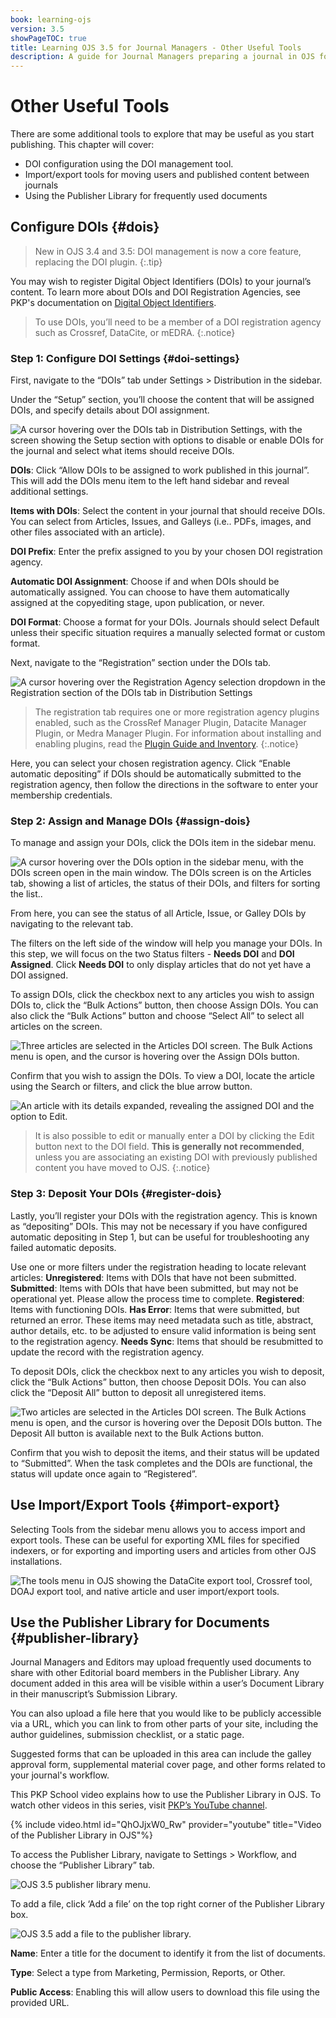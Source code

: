 ```yaml
---
book: learning-ojs
version: 3.5
showPageTOC: true
title: Learning OJS 3.5 for Journal Managers - Other Useful Tools
description: A guide for Journal Managers preparing a journal in OJS for publication.
---
```


# Other Useful Tools
There are some additional tools to explore that may be useful as you start publishing. This chapter will cover:
* DOI configuration using the DOI management tool.
* Import/export tools for moving users and published content between journals
* Using the Publisher Library for frequently used documents

## Configure DOIs {#dois}

> New in OJS 3.4 and 3.5: DOI management is now a core feature, replacing the DOI plugin.
{:.tip}

You may wish to register Digital Object Identifiers (DOIs) to your journal’s content. To learn more about DOIs and DOI Registration Agencies, see PKP's documentation on [Digital Object Identifiers](https://docs.pkp.sfu.ca/doi-plugin/en/chapter1).

> To use DOIs, you’ll need to be a member of a DOI registration agency such as Crossref, DataCite, or mEDRA.
{:.notice}

### Step 1: Configure DOI Settings {#doi-settings}
First, navigate to the “DOIs” tab under Settings > Distribution in the sidebar.

Under the “Setup” section, you’ll choose the content that will be assigned DOIs, and specify details about DOI assignment.

![A cursor hovering over the DOIs tab in Distribution Settings, with the screen showing the Setup section with options to disable or enable DOIs for the journal and select what items should receive DOIs.](./assets/distribution-dois-3.5.png)

**DOIs**: Click “Allow DOIs to be assigned to work published in this journal”. This will add the DOIs menu item to the left hand sidebar and reveal additional settings.

**Items with DOIs**: Select the content in your journal that should receive DOIs. You can select from Articles, Issues, and Galleys (i.e.. PDFs, images, and other files associated with an article).

**DOI Prefix**: Enter the prefix assigned to you by your chosen DOI registration agency. 

**Automatic DOI Assignment**: Choose if and when DOIs should be automatically assigned. You can choose to have them automatically assigned at the copyediting stage, upon publication, or never.

**DOI Format**: Choose a format for your DOIs. Journals should select Default unless their specific situation requires a manually selected format or custom format.

Next, navigate to the “Registration” section under the DOIs tab.

![A cursor hovering over the Registration Agency selection dropdown in the Registration section of the DOIs tab in Distribution Settings](./assets/distribution-dois-registration-3.5.png)


> The registration tab requires one or more registration agency plugins enabled, such as the CrossRef Manager Plugin, Datacite Manager Plugin, or Medra Manager Plugin. For information about installing and enabling plugins, read the [Plugin Guide and Inventory](https://docs.pkp.sfu.ca/plugin-inventory/en/#introduction).
{:.notice}

Here, you can select your chosen registration agency. Click “Enable automatic depositing” if DOIs should be automatically submitted to the registration agency, then follow the directions in the software to enter your membership credentials.


### Step 2: Assign and Manage DOIs {#assign-dois}

To manage and assign your DOIs, click the DOIs item in the sidebar menu.


![A cursor hovering over the DOIs option in the sidebar menu, with the DOIs screen open in the main window. The DOIs screen is on the Articles tab, showing a list of articles, the status of their DOIs, and filters for sorting the list..](./assets/dois-menu-3.5.png) 


From here, you can see the status of all Article, Issue, or Galley DOIs by navigating to the relevant tab. 

The filters on the left side of the window will help you manage your DOIs. In this step, we will focus on the two Status filters - **Needs DOI** and **DOI Assigned**. Click **Needs DOI** to only display articles that do not yet have a DOI assigned.

To assign DOIs, click the checkbox next to any articles you wish to assign DOIs to, click the “Bulk Actions” button, then choose Assign DOIs. You can also click the “Bulk Actions” button and choose “Select All” to select all articles on the screen.

![Three articles are selected in the Articles DOI screen. The Bulk Actions menu is open, and the cursor is hovering over the Assign DOIs button.](./assets/dois-bulk-actions-3.5.png)



Confirm that you wish to assign the DOIs. To view a DOI, locate the article using the Search or filters, and click the blue arrow button.

![An article with its details expanded, revealing the assigned DOI and the option to Edit.](./assets/dois-expand-menu-3.5.png)


> It is also possible to edit or manually enter a DOI by clicking the Edit button next to the DOI field. **This is generally not recommended**, unless you are associating an existing DOI with previously published content you have moved to OJS. 
{:.notice}
### Step 3: Deposit Your DOIs {#register-dois}

Lastly, you’ll register your DOIs with the registration agency. This is known as “depositing” DOIs. This may not be necessary if you have configured automatic depositing in Step 1, but can be useful for troubleshooting any failed automatic deposits.

Use one or more filters under the registration heading to locate relevant articles:
**Unregistered**: Items with DOIs that have not been submitted.
**Submitted**: Items with DOIs that have been submitted, but may not be operational yet. Please allow the process time to complete.
**Registered**: Items with functioning DOIs.
**Has Error**: Items that were submitted, but returned an error. These items may need metadata such as title, abstract, author details, etc. to be adjusted to ensure valid information is being sent to the registration agency.
**Needs Sync**: Items that should be resubmitted to update the record with the registration agency.

To deposit DOIs, click the checkbox next to any articles you wish to deposit, click the “Bulk Actions” button, then choose Deposit DOIs. You can also click the “Deposit All” button to deposit all unregistered items.

![Two articles are selected in the Articles DOI screen. The Bulk Actions menu is open, and the cursor is hovering over the Deposit DOIs button. The Deposit All button is available next to the Bulk Actions button.](./assets/dois-deposit-3.5.png)


Confirm that you wish to deposit the items, and their status will be updated to “Submitted”. When the task completes and the DOIs are functional, the status will update once again to “Registered”. 

## Use Import/Export Tools {#import-export}

Selecting Tools from the sidebar menu allows you to access import and export tools. These can be useful for exporting XML files for specified indexers, or for exporting and importing users and articles from other OJS installations.


![The tools menu in OJS showing the DataCite export tool, Crossref tool, DOAJ export tool, and native article and user import/export tools.](./assets/tools-3.5.png)

## Use the Publisher Library for Documents {#publisher-library}


Journal Managers and Editors may upload frequently used documents to share with other Editorial board members in the Publisher Library. Any document added in this area will be visible within a user’s Document Library in their manuscript’s Submission Library.

You can also upload a file here that you would like to be publicly accessible via a URL, which you can link to from other parts of your site, including the author guidelines, submission checklist, or a static page.

Suggested forms that can be uploaded in this area can include the galley approval form, supplemental material cover page, and other forms related to your journal's workflow.


This PKP School video explains how to use the Publisher Library in OJS. To watch other videos in this series, visit [PKP’s YouTube channel](https://www.youtube.com/playlist?list=PLg358gdRUrDVTXpuGXiMgETgnIouWoWaY).

{% include video.html id="QhOJjxW0_Rw" provider="youtube" title="Video of the Publisher Library in OJS"%}

To access the Publisher Library, navigate to Settings > Workflow, and choose the “Publisher Library” tab.


![OJS 3.5 publisher library menu.](./assets/publisher-library-menu-3.5.png)

To add a file, click ‘Add a file’ on the top right corner of the Publisher Library box.


![OJS 3.5 add a file to the publisher library.](./assets/publisher-library-add-file-3.5.png)

**Name**: Enter a title for the document to identify it from the list of documents.

**Type**: Select a type from Marketing, Permission, Reports, or Other.

**Public Access**: Enabling this will allow users to download this file using the provided URL.
